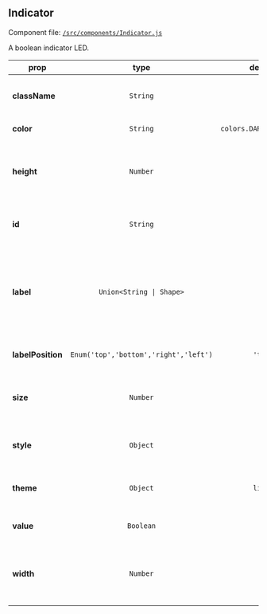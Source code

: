 
## Indicator

Component file: [`/src/components/Indicator.js`](/src/components/Indicator.react.js)

A boolean indicator LED.

prop | type | default | description
---- | :----: | :-------: | -----------
**className** | `String` |  | Class to apply to the root component element
**color** | `String` | `colors.DARKER_PRIMARY` | Color of the indicator
**height** | `Number` |  | Height of the component. Set both width and height for a rectangular indicator
**id** | `String` |  | The ID used to identify the indicator in Dash callbacks
**label** | `Union<String \| Shape>` |  | Description to be displayed alongside the control. To control styling, pass an object with label and style properties
**labelPosition** | `Enum('top','bottom','right','left')` | `'top'` | Where the indicator label is positioned
**size** | `Number` | `15` | Size of the component. Either use this or width and height
**style** | `Object` |  | Style to apply to the root component element
**theme** | `Object` | `light` | Theme configuration to be set by a ThemeProvider
**value** | `Boolean` |  | If true, indicator is illuminated
**width** | `Number` |  | Width of the component. Set both width and height for a rectangular indicator
